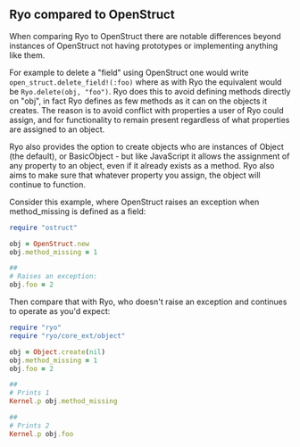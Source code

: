 ## Ryo compared to OpenStruct

When comparing Ryo to OpenStruct there are notable differences
beyond instances of OpenStruct not having prototypes or implementing
anything like them. 

For example to delete a "field" using OpenStruct one would write 
`open_struct.delete_field!(:foo)` where as with Ryo the equivalent
would be `Ryo.delete(obj, "foo")`. Ryo does this to avoid defining
methods directly on "obj", in fact Ryo defines as few methods as it 
can on the objects it creates. The reason is to avoid conflict with 
properties a user of Ryo could assign, and for functionality to 
remain present regardless of what properties are assigned to an 
object. 

Ryo also provides the option to create objects who are instances of
Object (the default), or BasicObject - but like JavaScript it allows
the assignment of any property to an object, even if it already exists 
as a method. Ryo also aims to make sure that whatever property you assign, 
the object will continue to function.

Consider this example, where OpenStruct raises an exception when 
method_missing is defined as a field:

```ruby
require "ostruct"

obj = OpenStruct.new
obj.method_missing = 1

##
# Raises an exception:
obj.foo = 2
```

Then compare that with Ryo, who doesn't raise an exception and continues
to operate as you'd expect:

```ruby 
require "ryo"
require "ryo/core_ext/object"

obj = Object.create(nil)
obj.method_missing = 1
obj.foo = 2

##
# Prints 1
Kernel.p obj.method_missing

##
# Prints 2
Kernel.p obj.foo

```
